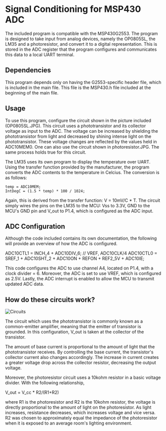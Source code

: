 # Signal Conditioning for MSP430 ADC
The included program is compatible with the MSP430G2553. The program is designed to take input from analog devices, namely the OP0805SL, the LM35 and a photoresistor, and convert it to a digital representation. This is stored in the ADC register that the program configures and communicates this data to a local UART terminal.

## Dependencies
This program depends only on having the G2553-specific header file, which is included in the main file. This file is the MSP430.h file included at the beginning of the main file.

## Usage
To use this program, configure the circuit shown in the picture included (OP0805SL.JPG). This circuit uses a phototransistor and its collector voltage as input to the ADC. The voltage can be increased by shielding the phototransistor from light and decreased by shining intense light on the phototransistor. These voltage changes are reflected by the values held in ADC10MEM0. One can also use the circuit shown in photoresistor.JPG. The same process holds true for this circuit.

The LM35 uses its own program to display the temperature over UART. Using the transfer function provided by the manufacturer, the program converts the ADC contents to the temperature in Celcius. The conversion is as follows: 

	temp = ADC10MEM;
    IntDegC = (1.5 * temp) * 100 / 1024;
	
Again, this is derived from the transfer function: V = 10mV/C * T. The circuit simply wires the pins on the LM35 to the MCU: Vss to 3.3V, GND to the MCU's GND pin and V_out to P1.4, which is configured as the ADC input.

## ADC Configuration
Although the code included contains its own documentation, the following will provide an overview of how the ADC is configured.

  ADC10CTL1 = INCH_4 + ADC10DIV_6;         // VREF, ADC10CLK/4
  ADC10CTL0 = SREF_1 + ADC10SHT_2 + ADC10ON + REFON + REF2_5V + ADC10IE;          

This code configures the ADC to use channel A4, located on P1.4, with a clock divider = 6. Moreover, the ADC is set to use VREF, which is configured as 2.5V. Lastly, the ADC interrupt is enabled to allow the MCU to transmit updated ADC data.

## How do these circuits work?
![Circuits](../circuits.jpg)

The circuit which uses the phototransistor is commonly known as a common-emitter amplifier, meaning that the emitter of transistor is grounded. In this configuration, V_out is taken at the collector of the transistor.

The amount of base current is proportional to the amount of light that the phototransistor receives. By controlling the base current, the transistor's collector current also changes accordingly. The increase in current creates a greater voltage drop across the collector resistor, decreasing the output voltage.

Moreover, the photoresistor circuit uses a 10kohm resistor in a basic voltage divider. With the following relationship, 

V_out = V_cc * R2/(R1+R2)

where R1 is the photoresistor and R2 is the 10kohm resistor, the voltage is directly proportional to the amount of light on the photoresistor. As light increases, resistance decreases, which increases voltage and vice versa. R2 was chosen to approximately equal the impedance of the photoresistor when it is exposed to an average room's lighting environment.